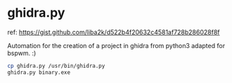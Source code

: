 # ghidra.py

ref: https://gist.github.com/liba2k/d522b4f20632c4581af728b286028f8f

Automation for the creation of a project in ghidra from python3 adapted for bspwm. :)

```bash
cp ghidra.py /usr/bin/ghidra.py
ghidra.py binary.exe
```
